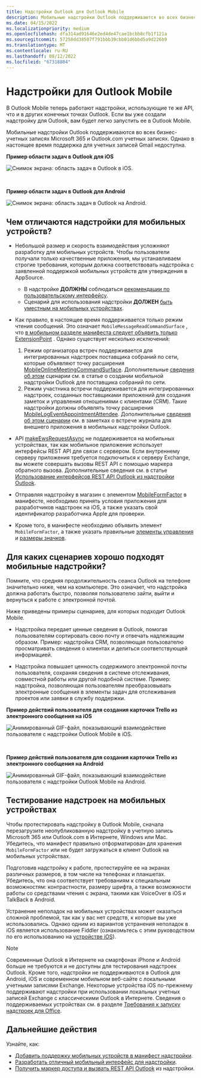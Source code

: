 ```yaml
---
title: Надстройки Outlook для Outlook Mobile
description: Мобильные надстройки Outlook поддерживаются во всех бизнес-учетных записях Microsoft 365 и Outlook.com учетных записях.
ms.date: 04/15/2022
ms.localizationpriority: medium
ms.openlocfilehash: dfa314ad91646e2ed4de47cae1bcbb8cfb1f121a
ms.sourcegitcommit: 57258dd38507f791bbb39cbb01d6bbd5a9d226b9
ms.translationtype: MT
ms.contentlocale: ru-RU
ms.lasthandoff: 08/12/2022
ms.locfileid: "67318804"
---
```

# <a name="add-ins-for-outlook-mobile"></a>Надстройки для Outlook Mobile

В Outlook Mobile теперь работают надстройки, использующие те же API, что и в других конечных точках Outlook. Если вы уже создали надстройку для Outlook, вам будет легко запустить ее в Outlook Mobile.

Мобильные надстройки Outlook поддерживаются во всех бизнес-учетных записях Microsoft 365 и Outlook.com учетных записях. Однако в настоящее время поддержка для учетных записей Gmail недоступна.

**Пример области задач в Outlook для iOS**

![Снимок экрана: область задач в Outlook в iOS.](../images/outlook-mobile-addin-taskpane.png)

<br/>

**Пример области задач в Outlook для Android**

![Снимок экрана: область задач в Outlook на Android.](../images/outlook-mobile-addin-taskpane-android.png)

## <a name="whats-different-on-mobile"></a>Чем отличаются надстройки для мобильных устройств?

- Небольшой размер и скорость взаимодействия усложняют разработку для мобильных устройств. Чтобы пользователи получали только качественные приложения, мы устанавливаем строгие требования, которым должна соответствовать надстройка с заявленной поддержкой мобильных устройств для утверждения в AppSource.
  - В надстройке **ДОЛЖНЫ** соблюдаться [рекомендации по пользовательскому интерфейсу](outlook-addin-design.md).
  - Сценарий для использования надстройки **ДОЛЖЕН** [быть уместным на мобильных устройствах](#what-makes-a-good-scenario-for-mobile-add-ins).

- Как правило, в настоящее время поддерживается только режим чтения сообщений. Это означает `MobileMessageReadCommandSurface` , что [в мобильном разделе манифеста следует объявить только ExtensionPoint](/javascript/api/manifest/extensionpoint#mobilemessagereadcommandsurface) . Однако существует несколько исключений:
  1. Режим организатора встреч поддерживается для интегрированных надстроек поставщика собраний по сети, которые объявляют точку расширения [MobileOnlineMeetingCommandSurface](/javascript/api/manifest/extensionpoint#mobileonlinemeetingcommandsurface). Дополнительные [сведения об этом](online-meeting.md) сценарии см. в статье о создании мобильной надстройки Outlook для поставщика собраний по сети.
  1. Режим участника встречи поддерживается для интегрированных надстроек, созданных поставщиками приложений для создания заметок и управления отношениями с клиентами (CRM). Такие надстройки должны объявлять точку расширения [MobileLogEventAppointmentAttendee](/javascript/api/manifest/extensionpoint#mobilelogeventappointmentattendee). Дополнительные [сведения об этом сценарии](mobile-log-appointments.md) см. в заметках о встрече журнала для внешнего приложения в мобильных надстройки Outlook.

- API [makeEwsRequestAsync](/javascript/api/requirement-sets/outlook/preview-requirement-set/office.context.mailbox#methods) не поддерживается на мобильных устройствах, так как мобильное приложение использует интерфейсы REST API для связи с сервером. Если внутреннему серверу приложения требуется подключиться к серверу Exchange, вы можете совершать вызовы REST API с помощью маркера обратного вызова. Дополнительные сведения см. в статье [Использование интерфейсов REST API Outlook из надстройки Outlook](use-rest-api.md).

- Отправляя надстройку в магазин с элементом [MobileFormFactor](/javascript/api/manifest/mobileformfactor) в манифесте, необходимо принять условия приложения для разработчиков надстроек на iOS, а также указать свой идентификатор разработчика Apple для проверки.

- Кроме того, в манифесте необходимо объявить элемент `MobileFormFactor`, а также указать правильные [элементы управления](/javascript/api/manifest/control) и [размеры значков](/javascript/api/manifest/icon).

## <a name="what-makes-a-good-scenario-for-mobile-add-ins"></a>Для каких сценариев хорошо подходят мобильные надстройки?

Помните, что средняя продолжительность сеанса Outlook на телефоне значительно ниже, чем на компьютере. Это означает, что надстройка должна работать быстро, позволяя пользователю зайти, выйти и вернуться к работе с электронной почтой.

Ниже приведены примеры сценариев, для которых подходит Outlook Mobile.

- Надстройка передает ценные сведения в Outlook, помогая пользователям сортировать свою почту и отвечать надлежащим образом. Пример: надстройка CRM, позволяющая пользователю просматривать сведения о клиентах и делиться соответствующей информацией.

- Надстройка повышает ценность содержимого электронной почты пользователя, сохраняя сведения в системе отслеживания, совместной работы или другой подобной системе. Пример: надстройка, позволяющая пользователям преобразовывать электронные сообщения в элементы задач для отслеживания проектов или заявки в службу поддержки.

**Пример действий пользователя для создания карточки Trello из электронного сообщения на iOS**

![Анимированный GIF-файл, показывающий взаимодействие пользователя с надстройки Outlook Mobile в iOS.](../images/outlook-mobile-addin-interaction.gif)

<br/>

**Пример действий пользователя для создания карточки Trello из электронного сообщения на Android**

![Анимированный GIF-файл, показывающий взаимодействие пользователя с надстройки Outlook Mobile на Android.](../images/outlook-mobile-addin-interaction-android.gif)

## <a name="testing-your-add-ins-on-mobile"></a>Тестирование надстроек на мобильных устройствах

Чтобы протестировать надстройку в Outlook Mobile, [](sideload-outlook-add-ins-for-testing.md) сначала перезагрузите неопубликованную надстройку в учетную запись Microsoft 365 или Outlook.com в Интернете, Windows или Mac. Убедитесь, что манифест правильно отформатирован для хранения `MobileFormFactor` или не будет загружаться в клиент Outlook на мобильных устройствах.

Подготовив надстройку к работе, протестируйте ее на экранах различных размеров, в том числе на телефонах и планшетах. Убедитесь, что она соответствует требованиям к специальным возможностям: контрастности, размеру шрифта, а также возможности работы со средствами чтения с экрана, такими как VoiceOver в iOS и TalkBack в Android.

Устранение неполадок на мобильных устройствах может оказаться сложной проблемой, так как у вас нет средств, к которые вы уже использовались. Однако одним из вариантов устранения неполадок в iOS является использование Fiddler (ознакомьтесь с этим руководством по его использованию на [устройстве iOS](https://www.telerik.com/blogs/using-fiddler-with-apple-ios-devices)).

> [!NOTE]
> Современные Outlook в Интернете на смартфонах iPhone и Android больше не требуются и не доступны для тестирования надстроек Outlook. Кроме того, надстройки не поддерживаются в Outlook для Android, iOS и современном мобильном веб-сайте с локальными учетными записями Exchange. Некоторые устройства iOS по-прежнему поддерживают надстройки при использовании локальных учетных записей Exchange с классическими Outlook в Интернете. Сведения о поддерживаемых устройствах см. в разделе [Требования к запуску надстроек для Office](../concepts/requirements-for-running-office-add-ins.md#client-requirements-non-windows-smartphone-and-tablet).

## <a name="next-steps"></a>Дальнейшие действия

Узнайте, как:

- [Добавить поддержку мобильных устройств в манифест надстройки](add-mobile-support.md).
- [Разработать отличный мобильный интерфейс для надстройки](outlook-addin-design.md).
- [Получить маркер доступа и вызвать REST API Outlook](use-rest-api.md) из надстройки.
